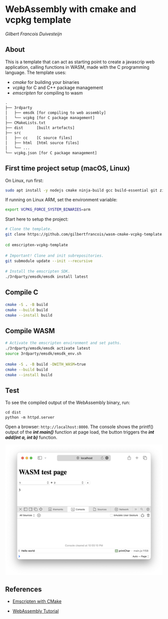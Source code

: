 # WebAssembly with cmake and vcpkg template

_Gilbert Francois Duivesteijn_



## About

This is a template that can act as starting point to create a javascrip web application, calling functions in WASM, made with the C programming language. The template uses:

- *cmake* for building your binaries
- *vcpkg* for C and C++ package management
- *emscripten* for compiling to wasm

```
.
├── 3rdparty
│   ├── emsdk [for compiling to web assembly]
│   └── vcpkg [for C package management]
├── CMakeLists.txt
├── dist      [built artefacts]
├── src
│   ├── cc    [C source files]
│   ├── html  [html source files]
│   └── ...
└── vcpkg.json [for C package management]
```



## First time project setup (macOS, Linux)

On Linux, run first:

```sh
sudo apt install -y nodejs cmake ninja-build gcc build-essential git zip unzip curl
```

If running on Linux ARM, set the environment variable:

```sh
export VCPKG_FORCE_SYSTEM_BINARIES=arm
```



Start here to setup the project:

```sh
# Clone the template.
git clone https://github.com/gilbertfrancois/wasm-cmake-vcpkg-template.git

cd emscripten-vcpkg-template

# Important! Clone and init subrepositories.
git submodule update --init --recursive

# Install the emscripten SDK.
./3rdparty/emsdk/emsdk install latest
```



## Compile C

```sh
cmake -S . -B build
cmake --build build
cmake --install build
```



## Compile WASM

```sh
# Activate the emscripten environment and set paths.
./3rdparty/emsdk/emsdk activate latest
source 3rdparty/emsdk/emsdk_env.sh

cmake -S . -B build -DWITH_WASM=true
cmake --build build
cmake --install build
```



## Test

To see the compiled output of the WebAssembly binary, run:

```
cd dist
python -m httpd.server
```

Open a browser: `http://localhost:8000`. The console shows the printf() output of the ***int main()*** function at page load, the button triggers the ***int add(int a, int b)*** function.

<img src="assets/images/screenshot.png" alt="screenshot" style="zoom:50%;" />



## References

- [Emscripten with CMake](https://stunlock.gg/posts/emscripten_with_cmake/)

- [WebAssembly Tutorial](https://www.youtube.com/playlist?list=PLysLvOneEETPM_YbEyZcJ35_3pSdrj33O)